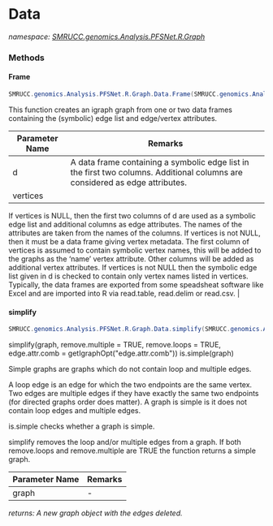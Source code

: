 ﻿# Data
_namespace: [SMRUCC.genomics.Analysis.PFSNet.R.Graph](./index.md)_





### Methods

#### Frame
```csharp
SMRUCC.genomics.Analysis.PFSNet.R.Graph.Data.Frame(SMRUCC.genomics.Analysis.PFSNet.DataStructure.GraphEdge[],System.Boolean,Microsoft.VisualBasic.Data.csv.DocumentStream.DataFrame)
```
This function creates an igraph graph from one or two data frames containing the (symbolic) edge list and edge/vertex attributes.

|Parameter Name|Remarks|
|--------------|-------|
|d|A data frame containing a symbolic edge list in the first two columns. Additional columns are considered as edge attributes.|
|vertices|
 If vertices is NULL, then the first two columns of d are used as a symbolic edge list and additional columns as edge attributes. The names of the attributes are taken from the names of the columns.
 If vertices is not NULL, then it must be a data frame giving vertex metadata. The first column of vertices is assumed to contain symbolic vertex names, this will be added to the graphs as the ‘name’ vertex attribute. Other columns will be added as additional vertex attributes. If vertices is not NULL then the symbolic edge list given in d is checked to contain only vertex names listed in vertices.
 Typically, the data frames are exported from some speadsheat software like Excel and are imported into R via read.table, read.delim or read.csv.
 |


#### simplify
```csharp
SMRUCC.genomics.Analysis.PFSNet.R.Graph.Data.simplify(SMRUCC.genomics.Analysis.PFSNet.DataStructure.PFSNetGraph)
```
simplify(graph, remove.multiple = TRUE, remove.loops = TRUE,
 edge.attr.comb = getIgraphOpt("edge.attr.comb"))
 is.simple(graph)
 
 Simple graphs are graphs which do not contain loop and multiple edges.
 
 A loop edge is an edge for which the two endpoints are the same vertex. Two edges are multiple edges if they have exactly the same two endpoints (for directed graphs order does matter). A graph is simple is it does not contain loop edges and multiple edges.
 
 is.simple checks whether a graph is simple.
 
 simplify removes the loop and/or multiple edges from a graph. If both remove.loops and remove.multiple are TRUE the function returns a simple graph.

|Parameter Name|Remarks|
|--------------|-------|
|graph|-|


_returns: A new graph object with the edges deleted._


